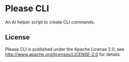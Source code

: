 # Please CLI

An AI helper script to create CLI commands.

## License

Please CLI is published under the Apache License 2.0, see http://www.apache.org/licenses/LICENSE-2.0 for details.

